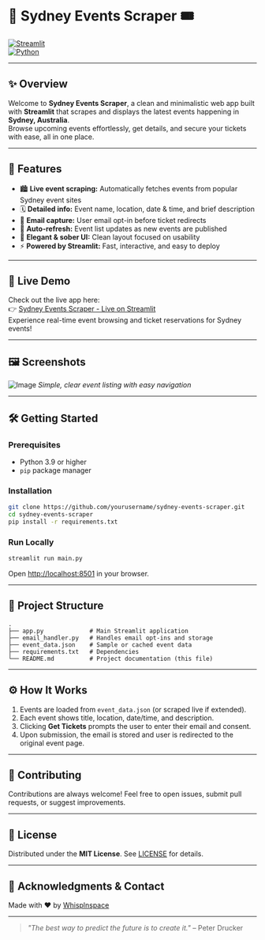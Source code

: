 # 🌆 Sydney Events Scraper 🎟️

[![Streamlit](https://img.shields.io/badge/Streamlit-%23FF4B4B.svg?style=for-the-badge&logo=streamlit&logoColor=white)](https://streamlit.io)  
[![Python](https://img.shields.io/badge/Python-3.9-blue?style=for-the-badge&logo=python&logoColor=white)](https://python.org)  


---

## ✨ Overview

Welcome to **Sydney Events Scraper**, a clean and minimalistic web app built with **Streamlit** that scrapes and displays the latest events happening in **Sydney, Australia**.  
Browse upcoming events effortlessly, get details, and secure your tickets with ease, all in one place.

---

## 🎯 Features

- 🏙️ **Live event scraping:** Automatically fetches events from popular Sydney event sites  
- 🗓️ **Detailed info:** Event name, location, date & time, and brief description  
- 📧 **Email capture:** User email opt-in before ticket redirects  
- 🔄 **Auto-refresh:** Event list updates as new events are published  
- 🎨 **Elegant & sober UI:** Clean layout focused on usability  
- ⚡ **Powered by Streamlit:** Fast, interactive, and easy to deploy  

---

## 🚀 Live Demo

Check out the live app here:  
👉 [Sydney Events Scraper - Live on Streamlit](https://sydscrap-c6cuibjrqzqqfp5xuehxgx.streamlit.app/)  
Experience real-time event browsing and ticket reservations for Sydney events!

---

## 🖼️ Screenshots

![Image](https://github.com/user-attachments/assets/2a276aa7-092e-4778-9aef-b8ed9356e5df)
*Simple, clear event listing with easy navigation*

---

## 🛠️ Getting Started

### Prerequisites

- Python 3.9 or higher  
- `pip` package manager

### Installation

```bash
git clone https://github.com/yourusername/sydney-events-scraper.git
cd sydney-events-scraper
pip install -r requirements.txt
````

### Run Locally

```bash
streamlit run main.py
```

Open [http://localhost:8501](http://localhost:8501) in your browser.

---

## 📁 Project Structure

```
.
├── app.py             # Main Streamlit application
├── email_handler.py   # Handles email opt-ins and storage
├── event_data.json    # Sample or cached event data
├── requirements.txt   # Dependencies
└── README.md          # Project documentation (this file)
```
---

## ⚙️ How It Works

1. Events are loaded from `event_data.json` (or scraped live if extended).
2. Each event shows title, location, date/time, and description.
3. Clicking **Get Tickets** prompts the user to enter their email and consent.
4. Upon submission, the email is stored and user is redirected to the original event page.

---

## 🤝 Contributing

Contributions are always welcome!
Feel free to open issues, submit pull requests, or suggest improvements.

---

## 📄 License

Distributed under the **MIT License**. See [LICENSE](LICENSE) for details.

---

## 🙌 Acknowledgments & Contact

Made with ❤️ by [Whisplnspace](https://github.com/whisplnspace)


---

> *"The best way to predict the future is to create it."* – Peter Drucker




